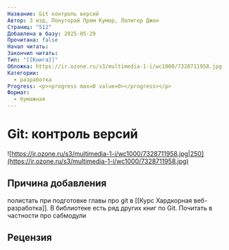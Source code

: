 ```yaml
---
Название: Git контроль версий
Автор: 3 изд, Понуторай Прем Кумар, Лолигер Джон
Страниц: "512"
Добавлена в базу: 2025-05-29
Прочитана: false
Начал читать: 
Закончил читать: 
Тип: "[[Книга]]"
Обложка: https://ir.ozone.ru/s3/multimedia-1-i/wc1000/7328711958.jpg
Категории:
  - разработка
Progress: <p><progress max=0 value=0></progress></p>
Формат:
  - бумажная
---
```

# Git: контроль версий

![https://ir.ozone.ru/s3/multimedia-1-i/wc1000/7328711958.jpg|250](https://ir.ozone.ru/s3/multimedia-1-i/wc1000/7328711958.jpg)

## Причина добавления

полистать при подготовке главы про git в [[Курс Хардкорная веб-разработка]]. В библиотеке есть ряд других книг по Git. Почитать в частности про сабмодули

## Рецензия
